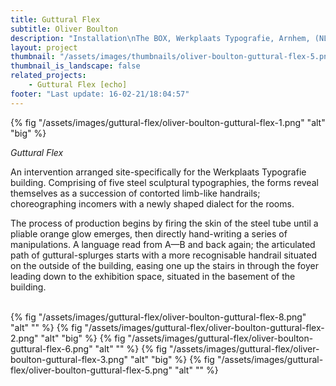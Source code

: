 ```yaml
---
title: Guttural Flex
subtitle: Oliver Boulton
description: "Installation\nThe BOX, Werkplaats Typografie, Arnhem, (NL)\nAcrylic on Steel, Variable Dimensions, 2018"
layout: project
thumbnail: "/assets/images/thumbnails/oliver-boulton-guttural-flex-5.png"
thumbnail_is_landscape: false
related_projects: 
    - Guttural Flex [echo]
footer: "Last update: 16-02-21/18:04:57"
---
```

{% fig "/assets/images/guttural-flex/oliver-boulton-guttural-flex-1.png" "alt" "big" %}

*Guttural Flex*

An intervention arranged site-specifically for the Werkplaats Typografie building. Comprising of five steel sculptural typographies, the forms reveal themselves as a succession of contorted limb-like handrails; choreographing incomers with a newly shaped dialect for the rooms.

The process of production begins by firing the skin of the steel tube until a pliable orange glow emerges, then directly hand-writing a series of manipulations. A language read from A—B and back again; the articulated path of guttural-splurges starts with a more recognisable handrail situated on the outside of the building, easing one up the stairs in through the foyer leading down to the exhibition space, situated in the basement of the building. <br><br>

{% fig "/assets/images/guttural-flex/oliver-boulton-guttural-flex-8.png" "alt" "" %}
{% fig "/assets/images/guttural-flex/oliver-boulton-guttural-flex-2.png" "alt" "big" %}
{% fig "/assets/images/guttural-flex/oliver-boulton-guttural-flex-6.png" "alt" "" %}
{% fig "/assets/images/guttural-flex/oliver-boulton-guttural-flex-3.png" "alt" "big" %}
{% fig "/assets/images/guttural-flex/oliver-boulton-guttural-flex-5.png" "alt" "" %}


